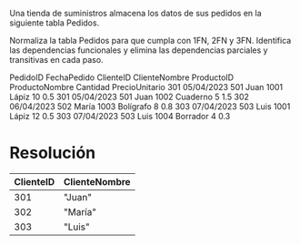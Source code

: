 Una tienda de suministros almacena los datos de sus pedidos en la siguiente tabla Pedidos.

Normaliza la tabla Pedidos para que cumpla con 1FN, 2FN y 3FN. Identifica las dependencias funcionales y elimina las dependencias parciales y transitivas en cada paso.

PedidoID 	FechaPedido 	ClienteID 	ClienteNombre 	ProductoID 	ProductoNombre 	Cantidad 	PrecioUnitario
301 	05/04/2023 	501 	Juan 	1001 	Lápiz 	10 	0.5
301 	05/04/2023 	501 	Juan 	1002 	Cuaderno 	5 	1.5
302 	06/04/2023 	502 	María 	1003 	Bolígrafo 	8 	0.8
303 	07/04/2023 	503 	Luis 	1001 	Lápiz 	12 	0.5
303 	07/04/2023 	503 	Luis 	1004    Borrador 	4 	0.3

# Resolución

| ClienteID | ClienteNombre |
| --- | --- |
| 301 | "Juan" |
| 302 | "María"|
| 303 | "Luis" |

